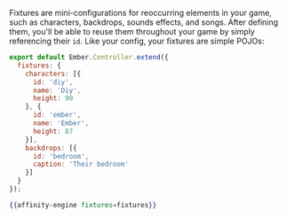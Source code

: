 Fixtures are mini-configurations for reoccurring elements in your game, such as characters, backdrops, sounds effects, and songs. After defining them, you'll be able to reuse them throughout your game by simply referencing their `id`. Like your config, your fixtures are simple POJOs:

```js
export default Ember.Controller.extend({
  fixtures: {
    characters: [{
      id: 'diy',
      name: 'Diy',
      height: 90
    }, {
      id: 'ember',
      name: 'Ember',
      height: 87
    }],
    backdrops: [{
      id: 'bedroom',
      caption: 'Their bedroom'
    }]
  }
});
```

```hbs
{{affinity-engine fixtures=fixtures}}
```
